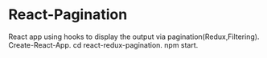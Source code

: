 # React-Pagination
React app using hooks to display the output via pagination(Redux,Filtering).
Create-React-App.
cd react-redux-pagination.
npm start.


